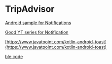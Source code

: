 # TripAdvisor

[Android sample for Notifications](https://github.com/googlesamples/android-NotificationChannels/blob/master/kotlinApp/Application/src/main/java/com/example/android/notificationchannels/MainActivity.kt)

[Good YT series for Notification](https://www.youtube.com/watch?v=FH7DF-qDKcc&list=PLk7v1Z2rk4hjM2NPKqtWQ_ndCuoqUj5Hh&index=8)

[https://www.javatpoint.com/kotlin-android-toast](https://www.javatpoint.com/kotlin-android-toast)

[ble code](https://github.com/appsinthesky/Kotlin-Bluetooth/blob/ae814bfa1769326445b5b6e15d5218767c9cd474/app/src/main/res/layout/select_device_layout.xml)
